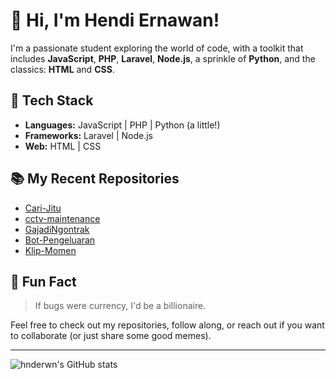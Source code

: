 # 👋 Hi, I'm Hendi Ernawan!

I'm a passionate student exploring the world of code, with a toolkit that includes **JavaScript**, **PHP**, **Laravel**, **Node.js**, a sprinkle of **Python**, and the classics: **HTML** and **CSS**.

## 🚀 Tech Stack
- **Languages:** JavaScript | PHP | Python (a little!)
- **Frameworks:** Laravel | Node.js
- **Web:** HTML | CSS

## 📚 My Recent Repositories
- [Cari-Jitu](https://github.com/hnderwn/Cari-Jitu)
- [cctv-maintenance](https://github.com/hnderwn/cctv-maintenance)
- [GajadiNgontrak](https://github.com/hnderwn/GajadiNgontrak)
- [Bot-Pengeluaran](https://github.com/hnderwn/Bot-Pengeluaran)
- [Klip-Momen](https://github.com/hnderwn/Klip-Momen)

## 🦄 Fun Fact
> If bugs were currency, I'd be a billionaire.

Feel free to check out my repositories, follow along, or reach out if you want to collaborate (or just share some good memes).

---
![hnderwn's GitHub stats](https://github-readme-stats.vercel.app/api?username=hnderwn&show_icons=true&hide_title=true)
